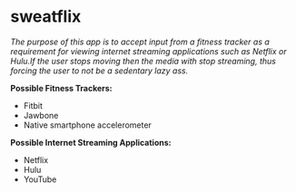 # sweatflix

*The purpose of this app is to accept input from a fitness tracker as a requirement for viewing internet streaming applications such as Netflix or Hulu.If the user stops moving then the media with stop streaming, thus forcing the user to not be a sedentary lazy ass.*


**Possible Fitness Trackers:**
  * Fitbit
  * Jawbone
  * Native smartphone accelerometer

**Possible Internet Streaming Applications:**
  * Netflix
  * Hulu
  * YouTube

